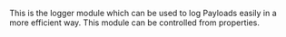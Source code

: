 This is the logger module which can be used to log Payloads easily in a more efficient way. This module can be controlled from properties.
